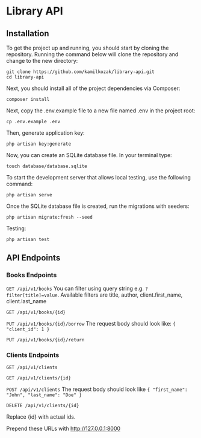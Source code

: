 # Library API

## Installation

To get the project up and running, you should start by cloning the repository.
Running the command below will clone the repository and change to the new directory:
```
git clone https://github.com/kamilkozak/library-api.git
cd library-api
```

Next, you should install all of the project dependencies via Composer:
```
composer install
```

Next, copy the .env.example file to a new file named .env in the project root:
```
cp .env.example .env
```

Then, generate application key:
```
php artisan key:generate
```

Now, you can create an SQLite database file. In your terminal type:
```
touch database/database.sqlite
```

To start the development server that allows local testing, use the following command:
```
php artisan serve
```

Once the SQLite database file is created, run the migrations with seeders:
```
php artisan migrate:fresh --seed
```

Testing:
```
php artisan test
```

## API Endpoints

### Books Endpoints
```GET /api/v1/books```
You can filter using query string e.g. ```?filter[title]=value```. Available filters are title, author, client.first_name, client.last_name

```GET /api/v1/books/{id}```

```PUT /api/v1/books/{id}/borrow```
The request body should look like: ```{ "client_id": 1 }```

```PUT /api/v1/books/{id}/return```

### Clients Endpoints

```GET /api/v1/clients```

```GET /api/v1/clients/{id}```

```POST /api/v1/clients```
The request body should look like ```{ "first_name": "John", "last_name": "Doe" }```

```DELETE /api/v1/clients/{id}```

Replace {id} with actual ids.

Prepend these URLs with  http://127.0.0.1:8000
